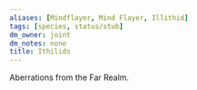 ```yaml
---
aliases: [Mindflayer, Mind Flayer, Illithid]
tags: [species, status/stub]
dm_owner: joint
dm_notes: none
title: Ithilids
---
```


Aberrations from the Far Realm. 



